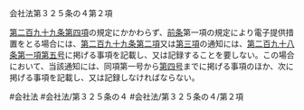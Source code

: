 会社法第３２５条の４第２項

[第二百九十九条第四項](会社法＿＿＿＿第２９９条第４項)の規定にかかわらず、[前条](会社法＿＿＿＿第３２５条の３第１項)第一項の規定により電子提供措置をとる場合には、[第二百九十九条第二項](会社法＿＿＿＿第２９９条第２項)又は[第三項](会社法＿＿＿＿第３２５条の４第３項)の通知には、[第二百九十八条第一項第五号](会社法＿＿＿＿第２９８条第１項第５号)に掲げる事項を記載し、又は記録することを要しない。この場合において、当該通知には、同項第一号から[第四号](会社法＿＿＿＿第３２５条の４第２項第４号)までに掲げる事項のほか、次に掲げる事項を記載し、又は記録しなければならない。

#会社法
#会社法/第３２５条の４
#会社法/第３２５条の４/第２項
